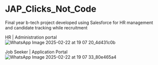 # JAP_Clicks_Not_Code
Final year b-tech project developed using Salesforce for HR management and candidate tracking while recruitment

HR | Administration portal
![WhatsApp Image 2025-02-22 at 19 07 20_4d431c0b](https://github.com/user-attachments/assets/bed0ebb9-589b-41d7-8739-614d7ba6f9a9)

Job Seeker | Application Portal 
![WhatsApp Image 2025-02-22 at 19 07 33_80e465a4](https://github.com/user-attachments/assets/3590558f-b9cd-4b84-876f-a82486b42c10)
